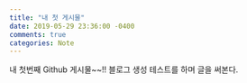```yaml
---
title: "내 첫 게시물"
date: 2019-05-29 23:36:00 -0400
comments: true
categories: Note
---
```

내 첫번째 Github 게시물~~!!
블로그 생성 테스트를 하며 글을 써본다.
